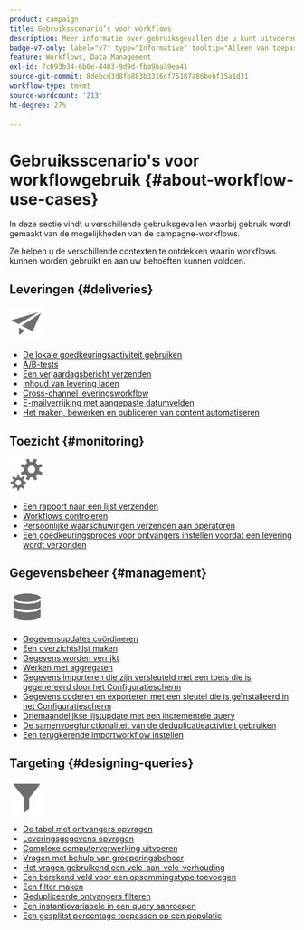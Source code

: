 ```yaml
---
product: campaign
title: Gebruiksscenario’s voor workflows
description: Meer informatie over gebruiksgevallen die u kunt uitvoeren met workflows van Campaigns Classic
badge-v7-only: label="v7" type="Informative" tooltip="Alleen van toepassing op Campaign Classic v7"
feature: Workflows, Data Management
exl-id: 7c093b34-6b0e-4403-9d9d-fba9ba39ea41
source-git-commit: 8debcd3d8fb883b3316cf75187a86bebf15a1d31
workflow-type: tm+mt
source-wordcount: '213'
ht-degree: 27%

---
```


# Gebruiksscenario&#39;s voor workflowgebruik {#about-workflow-use-cases}



In deze sectie vindt u verschillende gebruiksgevallen waarbij gebruik wordt gemaakt van de mogelijkheden van de campagne-workflows.

Ze helpen u de verschillende contexten te ontdekken waarin workflows kunnen worden gebruikt en aan uw behoeften kunnen voldoen.

## Leveringen {#deliveries}

<img src="assets/do-not-localize/icon_send.svg" width="60px">

* [De lokale goedkeuringsactiviteit gebruiken](using-the-local-approval-activity.md)
* [A/B-tests](../../delivery/using/a-b-testing-use-case.md)
* [Een verjaardagsbericht verzenden](sending-a-birthday-email.md)
* [Inhoud van levering laden](loading-delivery-content.md)
* [Cross-channel leveringsworkflow](cross-channel-delivery-workflow.md)
* [E-mailverrijking met aangepaste datumvelden](email-enrichment-with-custom-date-fields.md)
* [Het maken, bewerken en publiceren van content automatiseren](../../delivery/using/automating-via-workflows.md#examples)

## Toezicht {#monitoring}

<img src="assets/do-not-localize/icon_monitoring.svg" width="60px">

* [Een rapport naar een lijst verzenden](sending-a-report-to-a-list.md)
* [Workflows controleren](supervising-workflows.md)
* [Persoonlijke waarschuwingen verzenden aan operatoren](sending-personalized-alerts-to-operators.md)
* [Een goedkeuringsproces voor ontvangers instellen voordat een levering wordt verzonden](using-the-local-approval-activity.md)

## Gegevensbeheer {#management}

<img src="assets/do-not-localize/icon_manage.svg" width="60px">

* [Gegevensupdates coördineren](coordinating-data-updates.md)
* [Een overzichtslijst maken](creating-a-summary-list.md)
* [Gegevens worden verrijkt](enriching-data.md)
* [Werken met aggregaten](using-aggregates.md)
* [Gegevens importeren die zijn versleuteld met een toets die is gegenereerd door het Configuratiescherm](../../platform/using/unzip-decrypt.md)
* [Gegevens coderen en exporteren met een sleutel die is geïnstalleerd in het Configuratiescherm](how-to-use-workflow-data.md#use-case-gpg-encrypt)
* [Driemaandelijkse lijstupdate met een incrementele query](quarterly-list-update.md)
* [De samenvoegfunctionaliteit van de deduplicatieactiviteit gebruiken](deduplication-merge.md)
* [Een terugkerende importworkflow instellen](recurring-import-workflow.md)

## Targeting {#designing-queries}

<img src="assets/do-not-localize/icon_filter.svg" width="60px">

* [De tabel met ontvangers opvragen](querying-recipient-table.md)
* [Leveringsgegevens opvragen](querying-delivery-information.md)
* [Complexe computerverwerking uitvoeren](performing-aggregate-computing.md)
* [Vragen met behulp van groeperingsbeheer](querying-using-grouping-management.md)
* [Het vragen gebruikend een vele-aan-vele-verhouding](querying-using-many-to-many-relationship.md)
* [Een berekend veld voor een opsommingstype toevoegen](adding-enumeration-type-calculated-field.md)
* [Een filter maken](creating-a-filter.md)
* [Gedupliceerde ontvangers filteren](filtering-duplicated-recipients.md)
* [Een instantievariabele in een query aanroepen](javascript-scripts-and-templates.md#calling-an-instance-variable-in-a-query)
* [Een gesplitst percentage toepassen op een populatie](javascript-scripts-and-templates.md#example)
